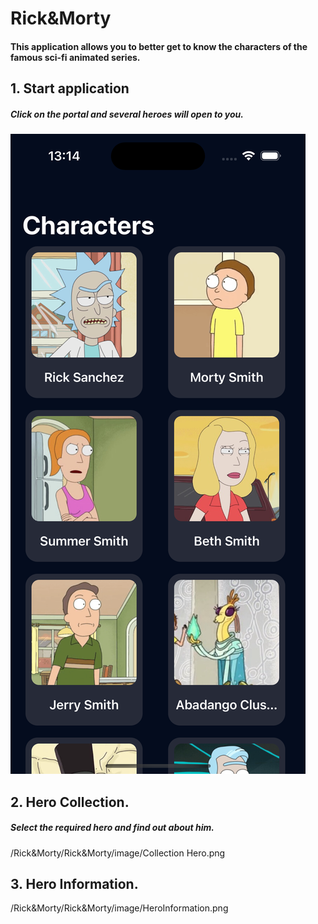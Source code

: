 # Rick&Morty

#### This application allows you to better get to know the characters of the famous sci-fi animated series.

## 1. Start application 

##### Click on the portal and several heroes will open to you.

![alt text](https://raw.githubusercontent.com/KaninVitaliy/Rick-Morty/refs/heads/main/Rick%26Morty/image/Collection%20Hero.png)

## 2. Hero Collection.

##### Select the required hero and find out about him.

/Rick&Morty/Rick&Morty/image/Collection Hero.png

## 3. Hero Information.

/Rick&Morty/Rick&Morty/image/HeroInformation.png




